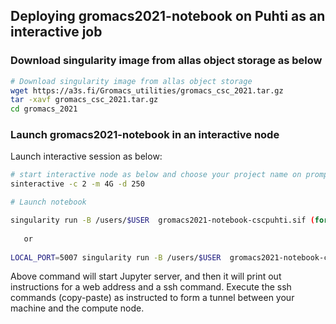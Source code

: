 ## Deploying gromacs2021-notebook on Puhti as an interactive job 

### Download singularity image from allas object storage as below

```bash
# Download singularity image from allas object storage
wget https://a3s.fi/Gromacs_utilities/gromacs_csc_2021.tar.gz
tar -xavf gromacs_csc_2021.tar.gz 
cd gromacs_2021
```

### Launch gromacs2021-notebook in an interactive node

Launch interactive session as below:

```bash
# start interactive node as below and choose your project name on prompt
sinteractive -c 2 -m 4G -d 250

# Launch notebook

singularity run -B /users/$USER  gromacs2021-notebook-cscpuhti.sif (for post-tunnel settings)
   
   or 
   
LOCAL_PORT=5007 singularity run -B /users/$USER  gromacs2021-notebook-cscpuhti.sif (for pre-tunnel settings using env variable, LOCAL_PORT)

```
Above command will start Jupyter server, and then it will print out instructions for a web address and a ssh command. Execute the ssh commands (copy-paste) as instructed to form a tunnel between your machine and the compute node.
 
